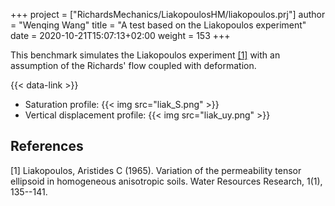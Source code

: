 +++
project = ["RichardsMechanics/LiakopoulosHM/liakopoulos.prj"]
author = "Wenqing Wang"
title = "A test based on the Liakopoulos experiment"
date = 2020-10-21T15:07:13+02:00
weight = 153
+++

This benchmark simulates the Liakopoulos experiment
  [[1]](#1)
 with an assumption of  the Richards' flow  coupled with deformation.

{{< data-link >}}

* Saturation profile:
{{< img src="liak_S.png" >}}
* Vertical displacement profile:
{{< img src="liak_uy.png" >}}

## References

<a id="1">[1]</a>
Liakopoulos, Aristides C (1965).
Variation of the permeability tensor ellipsoid in homogeneous anisotropic soils.
Water Resources Research, 1(1), 135--141.
